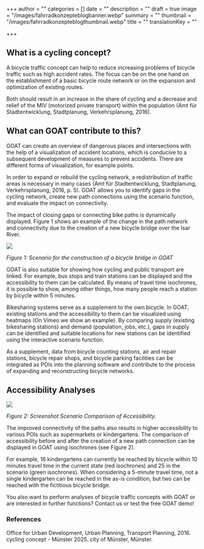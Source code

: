 +++
author = ""
categories = []
date = ""
description = ""
draft = true
image = "/images/fahrradkonzepteblogbanner.webp"
summary = ""
thumbnail = "/images/fahrradkonzepteblogthumbnail.webp"
title = ""
translationKey = ""

+++
## What is a cycling concept?

A bicycle traffic concept can help to reduce increasing problems of bicycle traffic such as high accident rates. The focus can be on the one hand on the establishment of a basic bicycle route network or on the expansion and optimization of existing routes.

Both should result in an increase in the share of cycling and a decrease and relief of the MIV (motorized private transport) within the population (Amt für Stadtentwicklung, Stadtplanung, Verkehrsplanung, 2016).

## What can GOAT contribute to this?

GOAT can create an overview of dangerous places and intersections with the help of a visualization of accident locations, which is conducive to a subsequent development of measures to prevent accidents. There are different forms of visualization, for example points.

In order to expand or rebuild the cycling network, a redistribution of traffic areas is necessary in many cases (Amt für Stadtentwicklung, Stadtplanung, Verkehrsplanung, 2016, p. 5). GOAT allows you to identify gaps in the cycling network, create new path connections using the scenario function, and evaluate the impact on connectivity.

The impact of closing gaps or connecting bike paths is dynamically displayed. Figure 1 shows an example of the change in the path network and connectivity due to the creation of a new bicycle bridge over the Isar River.

![](/images/szenariofahrradbrucke.webp)

_Figure 1: Scenario for the construction of a bicycle bridge in GOAT_

GOAT is also suitable for showing how cycling and public transport are linked. For example, bus stops and train stations can be displayed and the accessibility to them can be calculated. By means of travel time isochrones, it is possible to show, among other things, how many people reach a station by bicycle within 5 minutes.

Bikesharing systems serve as a supplement to the own bicycle. In GOAT, existing stations and the accessibility to them can be visualized using heatmaps (On Vimeo we show an example). By comparing supply (existing bikesharing stations) and demand (population, jobs, etc.), gaps in supply can be identified and suitable locations for new stations can be identified using the interactive scenario function.

As a supplement, data from bicycle counting stations, air and repair stations, bicycle repair shops, and bicycle parking facilities can be integrated as POIs into the planning software and contribute to the process of expanding and reconstructing bicycle networks.

## Accessibility Analyses

![](/images/ist-zustand.webp)

_Figure 2: Screenshot Scenario Comparison of Accessibility._ 

The improved connectivity of the paths also results in higher accessibility to various POIs such as supermarkets or kindergartens. The comparison of accessibility before and after the creation of a new path connection can be displayed in GOAT using isochrones (see Figure 2).

For example, 16 kindergartens can currently be reached by bicycle within 10 minutes travel time in the current state (red isochrones) and 25 in the scenario (green isochrones). When considering a 5-minute travel time, not a single kindergarten can be reached in the as-is condition, but two can be reached with the fictitious bicycle bridge.

You also want to perform analyses of bicycle traffic concepts with GOAT or are interested in further functions? Contact us or test the free GOAT demo!

### References

Office for Urban Development, Urban Planning, Transport Planning, 2016. cycling concept - Münster 2025. city of Münster, Münster.